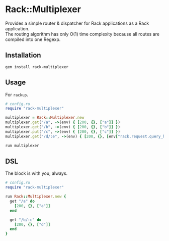 # Rack::Multiplexer
Provides a simple router & dispatcher for Rack applications as a Rack application.  
The routing algorithm has only O(1) time complexity because all routes are compiled into one Regexp.

## Installation
```
gem install rack-multiplexer
```

## Usage
For `rackup`.

```ruby
# config.ru
require "rack-multiplexer"

multiplexer = Rack::Multiplexer.new
multiplexer.get("/a", ->(env) { [200, {}, ["a"]] })
multiplexer.get("/b", ->(env) { [200, {}, ["b"]] })
multiplexer.put("/c", ->(env) { [200, {}, ["c"]] })
multiplexer.get("/d/:e", ->(env) { [200, {}, [env["rack.request.query_hash"]["e"]]] })

run multiplexer
```

## DSL
The block is with you, always.

```ruby
# config.ru
require "rack-multiplexer"

run Rack::Multiplexer.new {
  get "/a" do
    [200, {}, ["a"]]
  end

  get "/b/:c" do
    [200, {}, ["d"]]
  end
}
```
